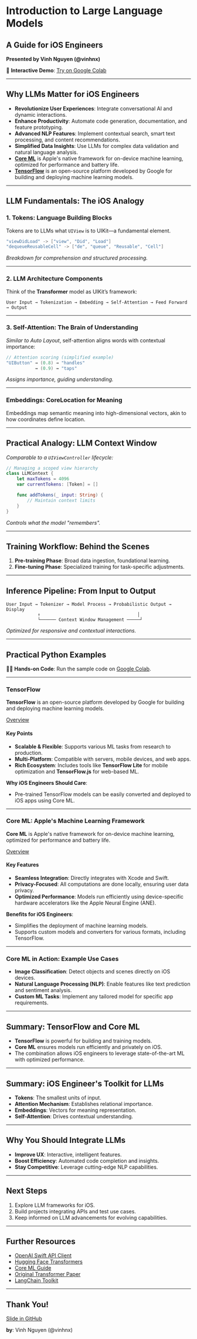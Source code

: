 # Introduction to Large Language Models

## A Guide for iOS Engineers
**Presented by Vinh Nguyen (@vinhnx)**

🚀 **Interactive Demo**: [Try on Google Colab](https://colab.research.google.com/github/vinhnx/LLM_AI_intro_for_iOS_engineers/blob/main/Intro_to_LLM_GenAI.ipynb)

---

## Why LLMs Matter for iOS Engineers

- **Revolutionize User Experiences**: Integrate conversational AI and dynamic interactions.
- **Enhance Productivity**: Automate code generation, documentation, and feature prototyping.
- **Advanced NLP Features**: Implement contextual search, smart text processing, and content recommendations.
- **Simplified Data Insights**: Use LLMs for complex data validation and natural language analysis.
- **[Core ML](https://developer.apple.com/machine-learning/api/#vision)** is Apple's native framework for on-device machine learning, optimized for performance and battery life.
- **[TensorFlow](https://www.tensorflow.org/)** is an open-source platform developed by Google for building and deploying machine learning models.

---

## LLM Fundamentals: The iOS Analogy

### 1. Tokens: Language Building Blocks
Tokens are to LLMs what `UIView` is to UIKit—a fundamental element.

```swift
"viewDidLoad" -> ["view", "Did", "Load"]
"dequeueReusableCell" -> ["de", "queue", "Reusable", "Cell"]
```

*Breakdown for comprehension and structured processing.*

---

### 2. LLM Architecture Components

Think of the **Transformer** model as UIKit’s framework:

```ascii
User Input → Tokenization → Embedding → Self-Attention → Feed Forward → Output
```

---

### 3. Self-Attention: The Brain of Understanding

*Similar to Auto Layout*, self-attention aligns words with contextual importance:

```swift
// Attention scoring (simplified example)
"UIButton" → (0.8) → "handles"
           → (0.9) → "taps"
```

*Assigns importance, guiding understanding.*

---

### Embeddings: CoreLocation for Meaning

Embeddings map semantic meaning into high-dimensional vectors, akin to how coordinates define location.

---

## Practical Analogy: LLM Context Window

*Comparable to a `UIViewController` lifecycle:*

```swift
// Managing a scoped view hierarchy
class LLMContext {
    let maxTokens = 4096
    var currentTokens: [Token] = []

    func addTokens(_ input: String) {
        // Maintain context limits
    }
}
```

*Controls what the model "remembers".*

---

## Training Workflow: Behind the Scenes

1. **Pre-training Phase**: Broad data ingestion, foundational learning.
2. **Fine-tuning Phase**: Specialized training for task-specific adjustments.

---

## Inference Pipeline: From Input to Output

```ascii
User Input → Tokenizer → Model Process → Probabilistic Output → Display
            ↑                                     │
            └────── Context Window Management ─────┘
```

*Optimized for responsive and contextual interactions.*

---

## Practical Python Examples

👩‍💻 **Hands-on Code**: Run the sample code on [Google Colab](https://colab.research.google.com/github/vinhnx/LLM_AI_intro_for_iOS_engineers/blob/main/Intro_to_LLM_GenAI.ipynb).

---

### TensorFlow

**TensorFlow** is an open-source platform developed by Google for building and deploying machine learning models.

[Overview](https://www.tensorflow.org/)

#### Key Points

- **Scalable & Flexible**: Supports various ML tasks from research to production.
- **Multi-Platform**: Compatible with servers, mobile devices, and web apps.
- **Rich Ecosystem**: Includes tools like **TensorFlow Lite** for mobile optimization and **TensorFlow.js** for web-based ML.

**Why iOS Engineers Should Care**:

- Pre-trained TensorFlow models can be easily converted and deployed to iOS apps using Core ML.

---

### Core ML: Apple's Machine Learning Framework

**Core ML** is Apple's native framework for on-device machine learning, optimized for performance and battery life.

[Overview](https://developer.apple.com/machine-learning/api/#vision)

#### Key Features

- **Seamless Integration**: Directly integrates with Xcode and Swift.
- **Privacy-Focused**: All computations are done locally, ensuring user data privacy.
- **Optimized Performance**: Models run efficiently using device-specific hardware accelerators like the Apple Neural Engine (ANE).

**Benefits for iOS Engineers**:

- Simplifies the deployment of machine learning models.
- Supports custom models and converters for various formats, including TensorFlow.

---

### Core ML in Action: Example Use Cases

- **Image Classification**: Detect objects and scenes directly on iOS devices.
- **Natural Language Processing (NLP)**: Enable features like text prediction and sentiment analysis.
- **Custom ML Tasks**: Implement any tailored model for specific app requirements.

---

## Summary: TensorFlow and Core ML

- **TensorFlow** is powerful for building and training models.
- **Core ML** ensures models run efficiently and privately on iOS.
- The combination allows iOS engineers to leverage state-of-the-art ML with optimized performance.

---

## Summary: iOS Engineer's Toolkit for LLMs

- **Tokens**: The smallest units of input.
- **Attention Mechanism**: Establishes relational importance.
- **Embeddings**: Vectors for meaning representation.
- **Self-Attention**: Drives contextual understanding.

---

## Why You Should Integrate LLMs

- **Improve UX**: Interactive, intelligent features.
- **Boost Efficiency**: Automated code completion and insights.
- **Stay Competitive**: Leverage cutting-edge NLP capabilities.

---

## Next Steps

1. Explore LLM frameworks for iOS.
2. Build projects integrating APIs and test use cases.
3. Keep informed on LLM advancements for evolving capabilities.

---

## Further Resources

- [OpenAI Swift API Client](https://github.com/MacPaw/OpenAI)
- [Hugging Face Transformers](https://huggingface.co/docs/transformers/index)
- [Core ML Guide](https://developer.apple.com/documentation/coreml)
- [Original Transformer Paper](https://arxiv.org/abs/1706.03762)
- [LangChain Toolkit](https://github.com/hwchase17/langchain)

---

## Thank You!

[Slide in GitHub](https://github.com/vinhnx/LLM_AI_intro_for_iOS_engineers)

**by**: Vinh Nguyen (@vinhnx)
